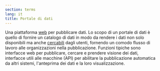 ```yaml
---
section: terms
lang: it
title: Portale di dati
---
```


Una piattaforma [web](/glossary/it/web/) per pubblicare dati. Lo scopo di un portale di dati è quello di fornire un catalogo di dati in modo da rendere i dati non solo disponibili ma anche [cercabili](/glossary/en/discoverable/) dagli utenti, fornendo un comodo flusso di lavoro alle organizzazioni nella pubblicazione. Funzioni tipiche sono interfacce web per pubblicare, cercare e prendere visione dei dati, interfacce utili alle macchine (API) per abilitare la pubblicazione automatica da altri sistemi, l'anteprima dei dati e la loro visualizzazione.
